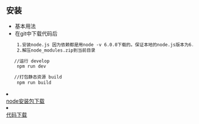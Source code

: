 ## 安装

- 基本用法
- 在git中下载代码后
```html
    1.安装node.js 因为依赖都是用node -v 6.0.0下载的。保证本地的node.js版本为6.0.0
    2.解压node_modules.zip到当前目录
```
```html
   //运行 develop
    npm run dev
```
```html
   //打包静态资源 build
    npm run build
```

<div>
 <li>
  <div class="card">
    <a href="/nav/firefly/data/node-v6.0.0-x64.msi" download>node安装包下载</a>
  </div>
    </li>
 <li>
  <div class="card">
    <a href="http://192.168.100.10/tanyichao/UED-Firefly-cli" target="_blank">代码下载</a>
  </div>
</li>
</div>